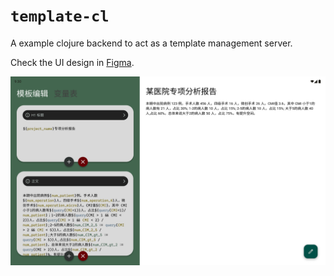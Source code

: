 # `template-cl`

A example clojure backend to
act as a template management server.

Check the UI design in [Figma](https://www.figma.com/file/X7U1e8WymPTkrIzhlJDEY7/Hostpital?type=design&node-id=402%3A2812&mode=design&t=n3IXkTt4wO3N2EFz-1).

![Page](figures/Page.png)
